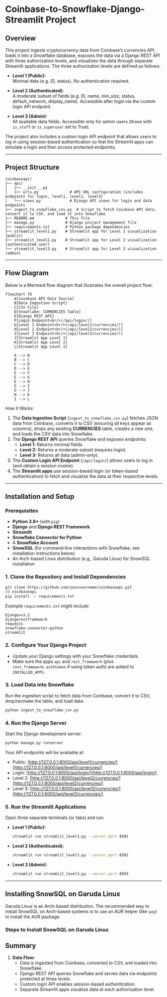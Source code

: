
# Coinbase-to-Snowflake-Django-Streamlit Project

## Overview

This project ingests cryptocurrency data from Coinbase’s currencies API, loads it into a Snowflake database, exposes the data via a Django REST API with three authorization levels, and visualizes the data through separate Streamlit applications. The three authorization levels are defined as follows:

- **Level 1 (Public):**  
  Minimal data (e.g. ID, status). No authentication required.

- **Level 2 (Authenticated):**  
  A moderate subset of fields (e.g. ID, name, min_size, status, default_network, display_name). Accessible after login via the custom login API endpoint.

- **Level 3 (Admin):**  
  All available data fields. Accessible only for admin users (those with `is_staff` or `is_superuser` set to True).

The project also includes a custom login API endpoint that allows users to log in using session-based authentication so that the Streamlit apps can simulate a login and then access protected endpoints.

---

## Project Structure

```
coinbaseapi/
├── api/
│   ├── __init__.py
│   ├── urls.py              # API URL configuration (includes endpoints for login, level1, level2, level3)
│   └── views.py             # Django API views for login and data endpoints
├── ingest_to_snowflake_csv.py  # Script to fetch Coinbase API data, convert it to CSV, and load it into Snowflake
├── README.md              # This file
├── manage.py              # Django project management file
├── requirements.txt       # Python package dependencies
├── streamlit_level1.py    # Streamlit app for Level 1 visualization (public)
├── streamlit_level2.py    # Streamlit app for Level 2 visualization (authenticated user)
└── streamlit_level3.py    # Streamlit app for Level 3 visualization (admin)
```

---

## Flow Diagram

Below is a Mermaid flow diagram that illustrates the overall project flow:

```mermaid
flowchart TD
    A[Coinbase API Data Source]
    B[Data Ingestion Script]
    C[CSV File]
    D[Snowflake: CURRENCIES Table]
    E[Django REST API]
    F[Login Endpoint<br/>(/api/login/)]
    G[Level 1 Endpoint<br/>(/api/level1/currencies/)]
    H[Level 2 Endpoint<br/>(/api/level2/currencies/)]
    I[Level 3 Endpoint<br/>(/api/level3/currencies/)]
    J[Streamlit App Level 1]
    K[Streamlit App Level 2]
    L[Streamlit App Level 3]

    A --> B
    B --> C
    C --> D
    D --> E
    E --> F
    E --> G
    E --> H
    E --> I
    G --> J
    H --> K
    I --> L
```

*How It Works:*  
1. The **Data Ingestion Script** (`ingest_to_snowflake_csv.py`) fetches JSON data from Coinbase, converts it to CSV (ensuring all keys appear as columns), drops any existing **CURRENCIES** table, creates a new one, and loads the CSV data into Snowflake.  
2. The **Django REST API** queries Snowflake and exposes endpoints:  
   - **Level 1:** Returns minimal fields.  
   - **Level 2:** Returns a moderate subset (requires login).  
   - **Level 3:** Returns all data (admin-only).  
3. The **Custom Login API Endpoint** (`/api/login/`) allows users to log in (and obtain a session cookie).  
4. The **Streamlit apps** use session-based login (or token-based authentication) to fetch and visualize the data at their respective levels.

---

## Installation and Setup

### Prerequisites

- **Python 3.8+** (with `pip`)  
- **Django** and **Django REST Framework**  
- **Streamlit**  
- **Snowflake Connector for Python**  
- A **Snowflake Account**  
- **SnowSQL** (for command‑line interactions with Snowflake; see installation instructions below)  
- An Arch-based Linux distribution (e.g., Garuda Linux) for SnowSQL installation

### 1. Clone the Repository and Install Dependencies

```bash
git clone https://github.com/yourusername/coinbaseapi.git
cd coinbaseapi
pip install -r requirements.txt
```

*Example `requirements.txt` might include:*
```
Django>=3.2
djangorestframework
requests
snowflake-connector-python
streamlit
```

### 2. Configure Your Django Project

- Update your Django settings with your Snowflake credentials.
- Make sure the apps `api` and `rest_framework` (plus `rest_framework.authtoken` if using token auth) are added to `INSTALLED_APPS`.

### 3. Load Data into Snowflake

Run the ingestion script to fetch data from Coinbase, convert it to CSV, drop/recreate the table, and load data:

```bash
python ingest_to_snowflake_csv.py
```

### 4. Run the Django Server

Start the Django development server:

```bash
python manage.py runserver
```

Your API endpoints will be available at:  
- Public: [http://127.0.0.1:8000/api/level1/currencies/](http://127.0.0.1:8000/api/level1/currencies/)  
- Login: [http://127.0.0.1:8000/api/login/](http://127.0.0.1:8000/api/login/)  
- Level 2: [http://127.0.0.1:8000/api/level2/currencies/](http://127.0.0.1:8000/api/level2/currencies/)  
- Level 3: [http://127.0.0.1:8000/api/level3/currencies/](http://127.0.0.1:8000/api/level3/currencies/)

### 5. Run the Streamlit Applications

Open three separate terminals (or tabs) and run:

- **Level 1 (Public):**

  ```bash
  streamlit run streamlit_level1.py --server.port 8501
  ```

- **Level 2 (Authenticated):**

  ```bash
  streamlit run streamlit_level2.py --server.port 8502
  ```

- **Level 3 (Admin):**

  ```bash
  streamlit run streamlit_level3.py --server.port 8503
  ```

---

## Installing SnowSQL on Garuda Linux

Garuda Linux is an Arch-based distribution. The recommended way to install SnowSQL on Arch-based systems is to use an AUR helper (like `yay`) to install the AUR package.

### Steps to Install SnowSQL on Garuda Linux



## Summary

1. **Data Flow:**  
   - Data is ingested from Coinbase, converted to CSV, and loaded into Snowflake.
   - Django REST API queries Snowflake and serves data via endpoints protected at three levels.
   - Custom login API enables session-based authentication.
   - Separate Streamlit apps visualize data at each authorization level.

